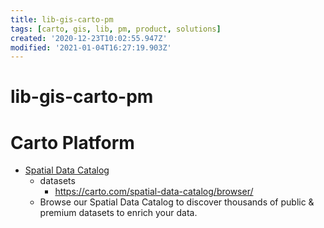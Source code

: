 ```yaml
---
title: lib-gis-carto-pm
tags: [carto, gis, lib, pm, product, solutions]
created: '2020-12-23T10:02:55.947Z'
modified: '2021-01-04T16:27:19.903Z'
---
```


# lib-gis-carto-pm

# Carto Platform

- [Spatial Data Catalog](https://carto.com/spatial-data-catalog/)
  - datasets
    - https://carto.com/spatial-data-catalog/browser/
  - Browse our Spatial Data Catalog to discover thousands of public & premium datasets to enrich your data. 
